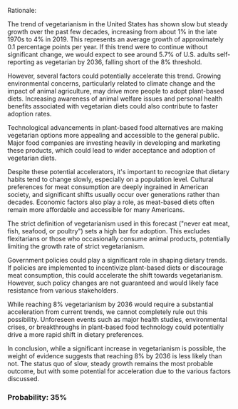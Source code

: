 Rationale:

The trend of vegetarianism in the United States has shown slow but steady growth over the past few decades, increasing from about 1% in the late 1970s to 4% in 2019. This represents an average growth of approximately 0.1 percentage points per year. If this trend were to continue without significant change, we would expect to see around 5.7% of U.S. adults self-reporting as vegetarian by 2036, falling short of the 8% threshold.

However, several factors could potentially accelerate this trend. Growing environmental concerns, particularly related to climate change and the impact of animal agriculture, may drive more people to adopt plant-based diets. Increasing awareness of animal welfare issues and personal health benefits associated with vegetarian diets could also contribute to faster adoption rates.

Technological advancements in plant-based food alternatives are making vegetarian options more appealing and accessible to the general public. Major food companies are investing heavily in developing and marketing these products, which could lead to wider acceptance and adoption of vegetarian diets.

Despite these potential accelerators, it's important to recognize that dietary habits tend to change slowly, especially on a population level. Cultural preferences for meat consumption are deeply ingrained in American society, and significant shifts usually occur over generations rather than decades. Economic factors also play a role, as meat-based diets often remain more affordable and accessible for many Americans.

The strict definition of vegetarianism used in this forecast ("never eat meat, fish, seafood, or poultry") sets a high bar for adoption. This excludes flexitarians or those who occasionally consume animal products, potentially limiting the growth rate of strict vegetarianism.

Government policies could play a significant role in shaping dietary trends. If policies are implemented to incentivize plant-based diets or discourage meat consumption, this could accelerate the shift towards vegetarianism. However, such policy changes are not guaranteed and would likely face resistance from various stakeholders.

While reaching 8% vegetarianism by 2036 would require a substantial acceleration from current trends, we cannot completely rule out this possibility. Unforeseen events such as major health studies, environmental crises, or breakthroughs in plant-based food technology could potentially drive a more rapid shift in dietary preferences.

In conclusion, while a significant increase in vegetarianism is possible, the weight of evidence suggests that reaching 8% by 2036 is less likely than not. The status quo of slow, steady growth remains the most probable outcome, but with some potential for acceleration due to the various factors discussed.

### Probability: 35%